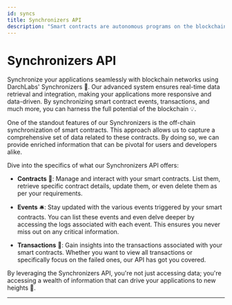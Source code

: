 ```yaml
---
id: syncs
title: Synchronizers API
description: "Smart contracts are autonomous programs on the blockchain..."
---
```


# Synchronizers API

Synchronize your applications seamlessly with blockchain networks using DarchLabs' Synchronizers 🚀. Our advanced system ensures real-time data retrieval and integration, making your applications more responsive and data-driven. By synchronizing smart contract events, transactions, and much more, you can harness the full potential of the blockchain 💡.

One of the standout features of our Synchronizers is the off-chain synchronization of smart contracts. This approach allows us to capture a comprehensive set of data related to these contracts. By doing so, we can provide enriched information that can be pivotal for users and developers alike.

Dive into the specifics of what our Synchronizers API offers:

- **Contracts** 📄: Manage and interact with your smart contracts. List them, retrieve specific contract details, update them, or even delete them as per your requirements.

- **Events** 🛎️: Stay updated with the various events triggered by your smart contracts. You can list these events and even delve deeper by accessing the logs associated with each event. This ensures you never miss out on any critical information.

- **Transactions** 💼: Gain insights into the transactions associated with your smart contracts. Whether you want to view all transactions or specifically focus on the failed ones, our API has got you covered.

By leveraging the Synchronizers API, you're not just accessing data; you're accessing a wealth of information that can drive your applications to new heights 🌟.

---
